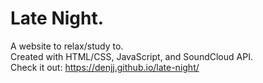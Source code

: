 # Late Night.
A website to relax/study to.\
Created with HTML/CSS, JavaScript, and SoundCloud API.\
Check it out: https://denjj.github.io/late-night/
